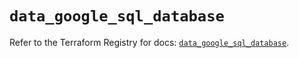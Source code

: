 # `data_google_sql_database`

Refer to the Terraform Registry for docs: [`data_google_sql_database`](https://registry.terraform.io/providers/hashicorp/google/5.39.0/docs/data-sources/sql_database).

